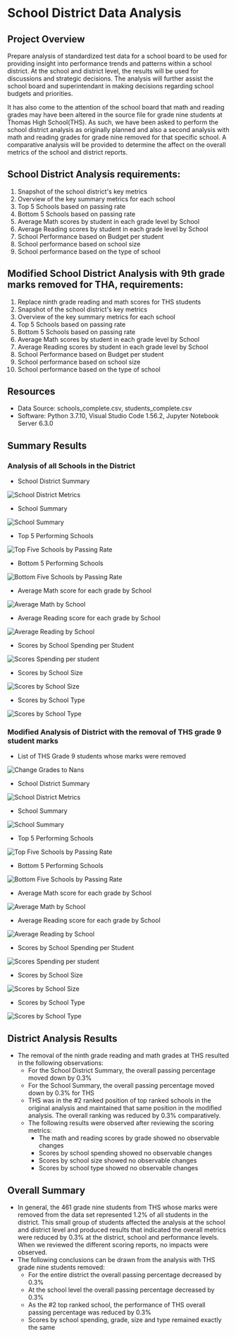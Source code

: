 # School District Data Analysis

## Project Overview
Prepare analysis of standardized test data for a school board to be used for providing insight into performance trends and patterns within a school district. At the school and district level, the results will be used for discussions and strategic decisions. The analysis will further assist the school board and superintendant in making decisions regarding school budgets and priorities. 

It has also come to the attention of the school board that math and reading grades may have been altered in the source file for grade nine students at Thomas High School(THS). As such, we have been asked to perform the school district analysis as originally planned and also a second analysis with math and reading grades for grade nine removed for that specific school. A comparative analysis will be provided to determine the affect on the overall metrics of the school and district reports.  

## School District Analysis requirements:
1. Snapshot of the school district's key metrics
2. Overview of the key summary metrics for each school
3. Top 5 Schools based on passing rate
4. Bottom 5 Schools based on passing rate
5. Average Math scores by student in each grade level by School
6. Average Reading scores by student in each grade level by School
7. School Performance based on Budget per student
8. School performance based on school size
9. School performance based on the type of school

## Modified School District Analysis with 9th grade marks removed for THA, requirements:
1. Replace ninth grade reading and math scores for THS students
2. Snapshot of the school district's key metrics
3. Overview of the key summary metrics for each school
4. Top 5 Schools based on passing rate
5. Bottom 5 Schools based on passing rate
6. Average Math scores by student in each grade level by School
7. Average Reading scores by student in each grade level by School
8. School Performance based on Budget per student
9. School performance based on school size
10. School performance based on the type of school

## Resources
- Data Source: schools_complete.csv, students_complete.csv
- Software: Python 3.7.10, Visual Studio Code 1.56.2, Jupyter Notebook Server 6.3.0

## Summary Results

### Analysis of all Schools in the District

- School District Summary

![School District Metrics](Resources/Images/sda_DistrictSummary.png)

- School Summary

![School Summary](Resources/Images/sda_SchoolSummary.png)

- Top 5 Performing Schools

![Top Five Schools by Passing Rate](Resources/Images/sda_top5.png)

- Bottom 5 Performing Schools

![Bottom Five Schools by Passing Rate](Resources/Images/sda_bottom5.png)

- Average Math score for each grade by School

![Average Math by School](Resources/Images/sda_AvgMath.png)

- Average Reading score for each grade by School

![Average Reading by School](Resources/Images/sda_AvgReading.png)

- Scores by School Spending per Student

![Scores Spending per student](Resources/Images/sda_ScoresSpending.png)

- Scores by School Size

![Scores by School Size](Resources/Images/sda_ScoresbySize.png)

- Scores by School Type

![Scores by School Type](Resources/Images/sda_ScoresbyType.png)

### Modified Analysis of District with the removal of THS grade 9 student marks

- List of THS Grade 9 students whose marks were removed

![Change Grades to Nans](Resources/Images/msda_StudentNans.png)

- School District Summary

![School District Metrics](Resources/Images/msda_DistrictSummary.png)

- School Summary

![School Summary](Resources/Images/msda_SchoolSummary.png)

- Top 5 Performing Schools

![Top Five Schools by Passing Rate](Resources/Images/msda_top5.png)

- Bottom 5 Performing Schools

![Bottom Five Schools by Passing Rate](Resources/Images/msda_bottom5.png)

- Average Math score for each grade by School

![Average Math by School](Resources/Images/msda_AvgMath.png)

- Average Reading score for each grade by School

![Average Reading by School](Resources/Images/msda_AvgReading.png)

- Scores by School Spending per Student

![Scores Spending per student](Resources/Images/msda_ScoresSpending.png)

- Scores by School Size

![Scores by School Size](Resources/Images/msda_ScoresbySize.png)

- Scores by School Type

![Scores by School Type](Resources/Images/msda_ScoresbyType.png)


## District Analysis Results

- The removal of the ninth grade reading and math grades at THS resulted in the following observations:
    - For the School District Summary, the overall passing percentage moved down by 0.3%
    - For the School Summary, the overall passing percentage moved down by 0.3% for THS
    - THS was in the #2 ranked position of top ranked schools in the original analysis and maintained that same position in the modified analysis. The overall ranking was reduced by 0.3% comparatively.
    - The following results were observed after reviewing the scoring metrics:
      - The math and reading scores by grade showed no observable changes
      - Scores by school spending showed no observable changes
      - Scores by school size showed no observable changes
      - Scores by school type showed no observable changes

## Overall Summary

- In general, the 461 grade nine students from THS whose marks were removed from the data set represented 1.2% of all students in the district. This small group of students affected the analysis at the school and district level and produced results that indicated the overall metrics were reduced by 0.3% at the district, school and performance levels. When we reviewed the different scoring reports, no impacts were observed. 
- The following conclusions can be drawn from the analysis with THS grade nine students removed:
  - For the entire district the overall passing percentage decreased by 0.3%
  - At the school level the overall passing percentage decreased by 0.3%
  - As the #2 top ranked school, the performance of THS overall passing percentage was reduced by 0.3%
  - Scores by school spending, grade, size and type remained exactly the same
 
